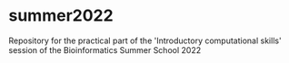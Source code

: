 # summer2022
Repository for the practical part of the 'Introductory computational skills' session of the Bioinformatics Summer School 2022
